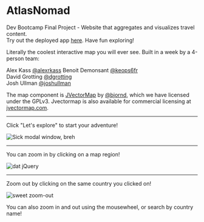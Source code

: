 # AtlasNomad
Dev Bootcamp Final Project - Website that aggregates and visualizes travel content.  
Try out the deployed app [here](atlas-nomad.herokuapp.com). Have fun exploring!

Literally the coolest interactive map you will ever see. Built in a week by a 4-person team:

Alex Kass [@alexrkass](github.com/alexrkass) 
Benoit Demonsant [@keops6fr](github.com/keops6fr)  
David Grotting [@dgrotting](github.com/dgrotting)  
Josh Ullman [@joshullman](github.com/joshullman)

The map component is [JVectorMap](https://github.com/bjornd/jvectormap) by [@bjornd](github.com/bjornd), which we have licensed under the GPLv3. Jvectormap is also available for commercial licensing at [jvectormap.com](http://jvectormap.com). 

***

Click "Let's explore" to start your adventure!

![Sick modal window, breh](https://i.imgur.com/E1wE03u.gif)

***

You can zoom in by clicking on a map region!

![dat jQuery](https://i.imgur.com/io8oko4.gif)

***

Zoom out by clicking on the same country you clicked on!

![sweet zoom-out](https://i.imgur.com/vJ8MzQl.gif)


You can also zoom in and out using the mousewheel, or search by country name!
